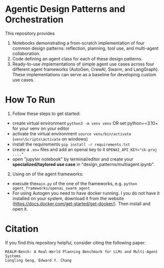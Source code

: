 # Agentic Design Patterns and Orchestration

This repository provides
1. Notebooks demonstrating a from-scratch implementation of four common design patterns: reflection, planning, tool use, and multi-agent collaboration.
2. Code defining an agent class for each of these design patterns.
3. Ready-to-use implementations of simple agent use cases across four different agent frameworks (AutoGen, CrewAI, Swarm, and LangGraph). These implementations can serve as a baseline for developing custom use cases.


# How To Run
1) Follow these steps to get started:
- create virtual environment `python3 -m venv venv` OR set python==3.10+ for your venv on your editor
- activate the  virtual environment `source venv/bin/activate` (`venv\Scripts\activate` on windows)
- install the requirements `pip install -r requirements.txt` 
- create a `.env` files and add an openai key to it `OPENAI_API_KEY="sk-proj ...."`
- open "jupyter notebook" by terminal/editor and create your **specialized/taylored use case** in "design_patterns/multiagent.ipynb".


2) Using on of the agent frameworks:
- execute the`main.py` of the one of the frameworks, e.g. `python agent_frameworks/openai_swarm_agent`
- For using Autogen you need to have docker running. I you do not have it installed on your system, download it from the website (https://docs.docker.com/get-started/get-docker/). Then install and open it.

# Citation

If you find this repository helpful, consider citing the following paper:

```
REALM-Bench: A Real-World Planning Benchmark for LLMs and Multi-Agent Systems
Longling Geng, Edward Y. Chang
```
